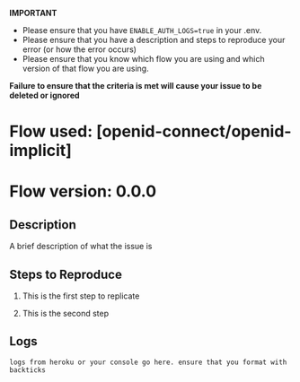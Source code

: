 **IMPORTANT** 
* Please ensure that you have `ENABLE_AUTH_LOGS=true` in your .env.
* Please ensure that you have a description and steps to reproduce your error (or how the error occurs)
* Please ensure that you know which flow you are using and which version of that flow you are using.

**Failure to ensure that the criteria is met will cause your issue to be deleted or ignored**

# Flow used: [openid-connect/openid-implicit]
# Flow version: 0.0.0

## Description

A brief description of what the issue is

## Steps to Reproduce

1. This is the first step to replicate

2. This is the second step

## Logs
```
logs from heroku or your console go here. ensure that you format with backticks
```